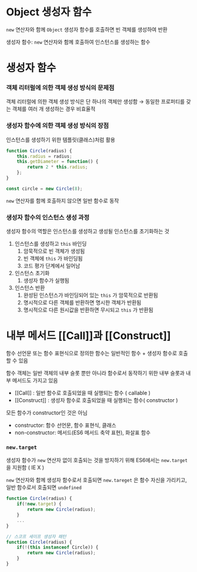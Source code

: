 # Object 생성자 함수

`new` 연산자와 함께 `Object`  생성자 함수를 호출하면 빈 객체를 생성하여 반환

생성자 함수: `new` 연산자와 함께 호출하여 인스턴스를 생성하는 함수

# 생성자 함수

### 객체 리터럴에 의한 객체 생성 방식의 문제점

객체 리터럴에 의한 객체 생성 방식은 단 하나의 객체만 생성함 → 동일한 프로퍼티를 갖는 객체를 여러 개 생성하는 경우 비효율적

### 생성자 함수에 의한 객체 생성 방식의 장점

인스턴스를 생성하기 위한 템플릿(클래스)처럼 활용

```jsx
function Circle(radius) {
	this.radius = radius;
	this.getDiameter = function() {
		return 2 * this.radius;
	};
}

const circle = new Circle(8);
```

`new` 연산자를 함께 호출하지 않으면 일반 함수로 동작

### 생성자 함수의 인스턴스 생성 과정

생성자 함수의 역할은 인스턴스를 생성하고 생성될 인스턴스를 초기화하는 것

1. 인스턴스를 생성하고 `this` 바인딩
    1. 암묵적으로 빈 객체가 생성됨
    2. 빈 객체에 `this` 가 바인딩됨
    3. 코드 평가 단계에서 일어남
2. 인스턴스 초기화
    1. 생성자 함수가 실행됨
3. 인스턴스 반환
    1. 완성된 인스턴스가 바인딩되어 있는 `this` 가 암묵적으로 반환됨
    2. 명시적으로 다른 객체를 반환하면 명시한 객체가 반환됨
    3. 명시적으로 다른 원시값을 반환하면 무시되고 `this` 가 반환됨

# 내부 메서드 [[Call]]과 [[Construct]]

함수 선언문 또는 함수 표현식으로 정의한 함수는 일반적인 함수 + 생성자 함수로 호출할 수 있음

함수 객체는 일반 객체의 내부 슬롯 뿐만 아니라 함수로서 동작하기 위한 내부 슬롯과 내부 메서드도 가지고 있음

- [[Call]] : 일반 함수로 호출되었을 때 실행되는 함수 ( callable )
- [[Construct]] : 생성자 함수로 호출되었을 때 실행되는 함수( constructor )

모든 함수가 constructor인 것은 아님

- constructor: 함수 선언문, 함수 표현식, 클래스
- non-constructor: 메서드(ES6 메서드 축약 표현), 화살표 함수

### `new.target`

생성자 함수가 `new` 연산자 없이 호출되는 것을 방지하기 위해 ES6에서는 `new.target` 을 지원함 ( IE X )

`new` 연산자와 함께 생성자 함수로서 호출되면 `new.tareget` 은 함수 자신을 가리키고, 일반 함수로서 호출되면 `undefined` 

```jsx
function Circle(radius) {
	if(!new.target) { 
		return new Circle(radius);	
	} 
	...
}

// 스코프 세이프 생성자 패턴
function Circle(radius) {
	if(!(this instanceof Circle)) {
		return new Circle(radius);
	}
}
```
